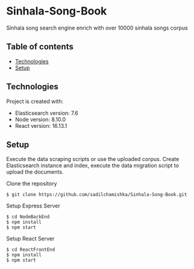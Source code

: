 # Sinhala-Song-Book

Sinhala song search engine enrich with over 10000 sinhala songs corpus 

## Table of contents
* [Technologies](#technologies)
* [Setup](#setup)
	
## Technologies
Project is created with:
* Elasticsearch version: 7.6
* Node version: 8.10.0
* React version: 16.13.1
	
## Setup
Execute the data scraping scripts or use the uploaded corpus.
Create Elasticsearch instance and index, execute the data migration script to upload the documents.

Clone the repository

```
$ git clone https://github.com/sadilchamishka/Sinhala-Song-Book.git
```
Setup Express Server
```
$ cd NodeBackEnd
$ npm install
$ npm start
```
Setup React Server
```
$ cd ReactFrontEnd
$ npm install
$ npm start
```
